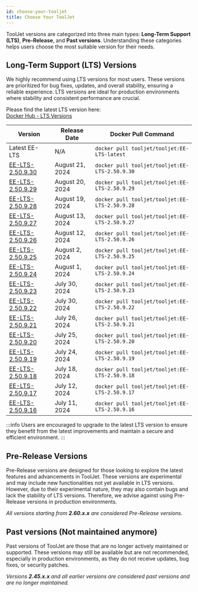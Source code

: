 ```yaml
---
id: choose-your-tooljet
title: Choose Your ToolJet
---
```


ToolJet versions are categorized into three main types: **Long-Term Support (LTS)**,  **Pre-Release**, and **Past versions**. Understanding these categories helps users choose the most suitable version for their needs.

## Long-Term Support (LTS) Versions

We highly recommend using LTS versions for most users. These versions are prioritized for bug fixes, updates, and overall stability, ensuring a reliable experience. LTS versions are ideal for production environments where stability and consistent performance are crucial.

Please find the latest LTS version here: <br/>
[Docker Hub - LTS Versions](https://hub.docker.com/layers/tooljet/tooljet/EE-LTS-latest/images/sha256-14b250f73fedd9b9b57064e718713bc74e5234d2446e0b3acf51b73ee0aff397?context=explore) 

| Version | Release Date | Docker Pull Command |
|---------|--------------|----------------------|
| Latest EE-LTS | N/A | `docker pull tooljet/tooljet:EE-LTS-latest` |
| [EE-LTS-2.50.9.30](https://hub.docker.com/layers/tooljet/tooljet/EE-LTS-2.50.9.30/images/sha256-a7b0967aca4c4d29e423a78e91a7084073e2750d0a67fa2a8926d0da5eaf4ad4?context=explore) | August 21, 2024 | `docker pull tooljet/tooljet:EE-LTS-2.50.9.30` |
| [EE-LTS-2.50.9.29](https://hub.docker.com/layers/tooljet/tooljet/EE-LTS-2.50.9.29/images/sha256-ecea7ddae821fa8828dc49ad52d4c03efbc1df8d6485122ebde2d51aacb88d3e?context=explore) | August 20, 2024 | `docker pull tooljet/tooljet:EE-LTS-2.50.9.29` |
| [EE-LTS-2.50.9.28](https://hub.docker.com/layers/tooljet/tooljet/EE-LTS-2.50.9.28/images/sha256-f33982c51a59b126aea9da9eef2cace0cd074411583ea896edc3f6db5b578a6b?context=explore) | August 19, 2024 | `docker pull tooljet/tooljet:EE-LTS-2.50.9.28` |
| [EE-LTS-2.50.9.27](https://hub.docker.com/layers/tooljet/tooljet/EE-LTS-2.50.9.27/images/sha256-ae4810ddd12b2e397a07085e2ea62e98c4ea16c139d2673e4ab890d19b40f868?context=explore) | August 13, 2024 | `docker pull tooljet/tooljet:EE-LTS-2.50.9.27` |
| [EE-LTS-2.50.9.26](https://hub.docker.com/layers/tooljet/tooljet/EE-LTS-2.50.9.26/images/sha256-8e17e23f2d61b463aaf0f87e5e90fa4580faf3fa6e790afcff64ef399454f85f?context=explore) | August 12, 2024 | `docker pull tooljet/tooljet:EE-LTS-2.50.9.26` |
| [EE-LTS-2.50.9.25](https://hub.docker.com/layers/tooljet/tooljet/EE-LTS-2.50.9.25/images/sha256-fdf2858e364c238abd49418321a34676449383733ca3c6fb79ae4714e113a064?context=explore) | August 2, 2024 | `docker pull tooljet/tooljet:EE-LTS-2.50.9.25` |
| [EE-LTS-2.50.9.24](https://hub.docker.com/layers/tooljet/tooljet/EE-LTS-2.50.9.24/images/sha256-a51522503c4b31eb5cd27bd105fe8693f371f17fcf6bf9c86c3fff3d6d9faf4f?context=explore) | August 1, 2024 | `docker pull tooljet/tooljet:EE-LTS-2.50.9.24` |
| [EE-LTS-2.50.9.23](https://hub.docker.com/layers/tooljet/tooljet/EE-LTS-2.50.9.23/images/sha256-449700fb75a86def8a147c4e6592e1a5c43b8e0486dde5196aa7c9f3df1a17dd?context=explore) | July 30, 2024 | `docker pull tooljet/tooljet:EE-LTS-2.50.9.23` |
| [EE-LTS-2.50.9.22](https://hub.docker.com/layers/tooljet/tooljet/EE-LTS-2.50.9.22/images/sha256-8df4b8279a02f55f9eff7f26b744cf73d1fb8c9d4bf2f3d3b16243849ac2f9c4?context=explore) | July 30, 2024 | `docker pull tooljet/tooljet:EE-LTS-2.50.9.22` |
| [EE-LTS-2.50.9.21](https://hub.docker.com/layers/tooljet/tooljet/EE-LTS-2.50.9.21/images/sha256-1625a300d530076e9ba832bbb5c45bdbdd2e43dd4461bdf9ba659b59e77cb4af?context=explore) | July 26, 2024 | `docker pull tooljet/tooljet:EE-LTS-2.50.9.21` |
| [EE-LTS-2.50.9.20](https://hub.docker.com/layers/tooljet/tooljet/EE-LTS-2.50.9.20/images/sha256-b4d89bb5c663daccd13d845a7ea31afdb41d364ae33101db3319ed7bc6ecdb85?context=explore) | July 25, 2024 | `docker pull tooljet/tooljet:EE-LTS-2.50.9.20` |
| [EE-LTS-2.50.9.19](https://hub.docker.com/layers/tooljet/tooljet/EE-LTS-2.50.9.19/images/sha256-b62cb8d48bbab7a0b2bc92e251de6aba1f5b13a5ddd8e11e4b09f10d0eaf974f?context=explore) | July 24, 2024 | `docker pull tooljet/tooljet:EE-LTS-2.50.9.19` |
| [EE-LTS-2.50.9.18](https://hub.docker.com/layers/tooljet/tooljet/EE-LTS-2.50.9.18/images/sha256-f95c0d05a2d8b8bd3ab515e223fb04ca74a0d9a71e500cddc480e6513ac7aaf2?context=explore) | July 18, 2024 | `docker pull tooljet/tooljet:EE-LTS-2.50.9.18` |
| [EE-LTS-2.50.9.17](https://hub.docker.com/layers/tooljet/tooljet/EE-LTS-2.50.9.17/images/sha256-bf55f47ec955dcb62e93645582dadd60f7b20bec7e435a0921a9b47e03a0530b?context=explore) | July 12, 2024 | `docker pull tooljet/tooljet:EE-LTS-2.50.9.17` |
| [EE-LTS-2.50.9.16](https://hub.docker.com/layers/tooljet/tooljet/EE-LTS-2.50.9.16/images/sha256-89d86e778458f5dfc2c43f5221a584fd9b48d8dc590f2bded2f287ba9c0addd1?context=explore) | July 11, 2024 | `docker pull tooljet/tooljet:EE-LTS-2.50.9.16` |

:::info
Users are encouraged to upgrade to the latest LTS version to ensure they benefit from the latest improvements and maintain a secure and efficient environment. 
:::

## Pre-Release Versions

Pre-Release versions are designed for those looking to explore the latest features and advancements in ToolJet. These versions are experimental and may include new functionalities not yet available in LTS versions. However, due to their experimental nature, they may also contain bugs and lack the stability of LTS versions. Therefore, we advise against using Pre-Release versions in production environments.

*All versions starting from **2.60.x.x** are considered Pre-Release versions.*

## Past versions (Not maintained anymore)

Past versions of ToolJet are those that are no longer actively maintained or supported. These versions may still be available but are not recommended, especially in production environments, as they do not receive updates, bug fixes, or security patches. 

*Versions **2.45.x.x** and all earlier versions are considered past versions and are no longer maintained.*